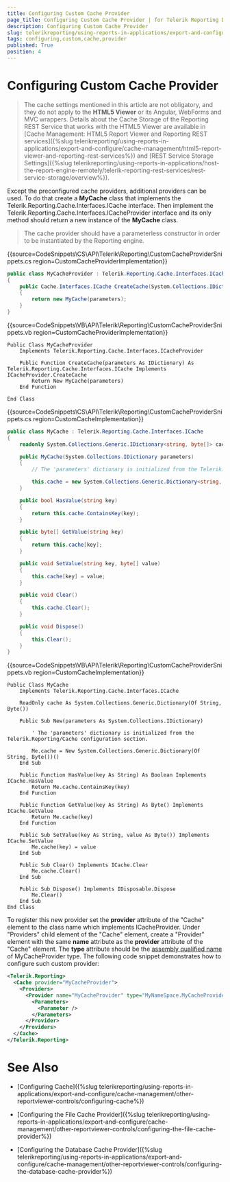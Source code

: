 ```yaml
---
title: Configuring Custom Cache Provider
page_title: Configuring Custom Cache Provider | for Telerik Reporting Documentation
description: Configuring Custom Cache Provider
slug: telerikreporting/using-reports-in-applications/export-and-configure/cache-management/other-reportviewer-controls/configuring-custom-cache-provider
tags: configuring,custom,cache,provider
published: True
position: 4
---
```


# Configuring Custom Cache Provider



> The cache settings mentioned in this article are not obligatory, and they do not apply to the            __HTML5 Viewer__  or its Angular, WebForms and MVC wrappers. Details about the Cache Storage of the Reporting REST           Service that works with the HTML5 Viewer are available in           [Cache Management: HTML5 Report Viewer and Reporting REST services]({%slug telerikreporting/using-reports-in-applications/export-and-configure/cache-management/html5-report-viewer-and-reporting-rest-services%})           and [REST Service Storage Settings]({%slug telerikreporting/using-reports-in-applications/host-the-report-engine-remotely/telerik-reporting-rest-services/rest-service-storage/overview%}).         

Except the preconfigured cache providers, additional providers can be used. To do that create a __MyCache__  class that implements         the Telerik.Reporting.Cache.Interfaces.ICache interface. Then implement the Telerik.Reporting.Cache.Interfaces.ICacheProvider         interface and its only method should return a new instance of the __MyCache__  class.       

> The cache provider should have a parameterless constructor in order to be instantiated by the Reporting engine.         

{{source=CodeSnippets\CS\API\Telerik\Reporting\CustomCacheProviderSnippets.cs region=CustomCacheProviderImplementation}}
````C#
public class MyCacheProvider : Telerik.Reporting.Cache.Interfaces.ICacheProvider
{
    public Cache.Interfaces.ICache CreateCache(System.Collections.IDictionary parameters)
    {
        return new MyCache(parameters);
    }
}
````
{{source=CodeSnippets\VB\API\Telerik\Reporting\CustomCacheProviderSnippets.vb region=CustomCacheProviderImplementation}}
````VB
Public Class MyCacheProvider
    Implements Telerik.Reporting.Cache.Interfaces.ICacheProvider

    Public Function CreateCache(parameters As IDictionary) As Telerik.Reporting.Cache.Interfaces.ICache Implements ICacheProvider.CreateCache
        Return New MyCache(parameters)
    End Function

End Class
````
{{source=CodeSnippets\CS\API\Telerik\Reporting\CustomCacheProviderSnippets.cs region=CustomCacheImplementation}}
````C#
public class MyCache : Telerik.Reporting.Cache.Interfaces.ICache
{
    readonly System.Collections.Generic.IDictionary<string, byte[]> cache;

    public MyCache(System.Collections.IDictionary parameters)
    {
        // The 'parameters' dictionary is initialized from the Telerik.Reporting/Cache configuration section.

        this.cache = new System.Collections.Generic.Dictionary<string, byte[]>();
    }

    public bool HasValue(string key)
    {
        return this.cache.ContainsKey(key);
    }

    public byte[] GetValue(string key)
    {
        return this.cache[key];
    }

    public void SetValue(string key, byte[] value)
    {
        this.cache[key] = value;
    }

    public void Clear()
    {
        this.cache.Clear();
    }

    public void Dispose()
    {
        this.Clear();
    }
}
````
{{source=CodeSnippets\VB\API\Telerik\Reporting\CustomCacheProviderSnippets.vb region=CustomCacheImplementation}}
````VB
Public Class MyCache
    Implements Telerik.Reporting.Cache.Interfaces.ICache

    ReadOnly cache As System.Collections.Generic.Dictionary(Of String, Byte())

    Public Sub New(parameters As System.Collections.IDictionary)

        ' The 'parameters' dictionary is initialized from the Telerik.Reporting/Cache configuration section.

        Me.cache = New System.Collections.Generic.Dictionary(Of String, Byte())()
    End Sub

    Public Function HasValue(key As String) As Boolean Implements ICache.HasValue
        Return Me.cache.ContainsKey(key)
    End Function

    Public Function GetValue(key As String) As Byte() Implements ICache.GetValue
        Return Me.cache(key)
    End Function

    Public Sub SetValue(key As String, value As Byte()) Implements ICache.SetValue
        Me.cache(key) = value
    End Sub

    Public Sub Clear() Implements ICache.Clear
        Me.cache.Clear()
    End Sub

    Public Sub Dispose() Implements IDisposable.Dispose
        Me.Clear()
    End Sub
End Class
````

To register this new provider set the __provider__  attribute of the "Cache" element to the class name which implements ICacheProvider.           Under "Providers" child element of the "Cache" element, create a "Provider" element with the same __name__            attribute as the __provider__  attribute of the "Cache" element. The __type__  attribute           should be the  [assembly qualified name](http://msdn.microsoft.com/en-us/library/system.type.assemblyqualifiedname.aspx)  of MyCacheProvider type. The following code snippet demonstrates how to configure such custom provider:         

    
````xml
<Telerik.Reporting>
  <Cache provider="MyCacheProvider">
    <Providers>
      <Provider name="MyCacheProvider" type="MyNameSpace.MyCacheProvider, AssemblyName, Version=1.0.0.0, Culture=neutral, PublicKeyToken=null">
        <Parameters>
          <Parameter />
        </Parameters>
      </Provider>
    </Providers>
  </Cache>
</Telerik.Reporting>
````

# See Also

 

* [Configuring Cache]({%slug telerikreporting/using-reports-in-applications/export-and-configure/cache-management/other-reportviewer-controls/configuring-cache%})

 

* [Configuring the File Cache Provider]({%slug telerikreporting/using-reports-in-applications/export-and-configure/cache-management/other-reportviewer-controls/configuring-the-file-cache-provider%})

 

* [Configuring the Database Cache Provider]({%slug telerikreporting/using-reports-in-applications/export-and-configure/cache-management/other-reportviewer-controls/configuring-the-database-cache-provider%})

